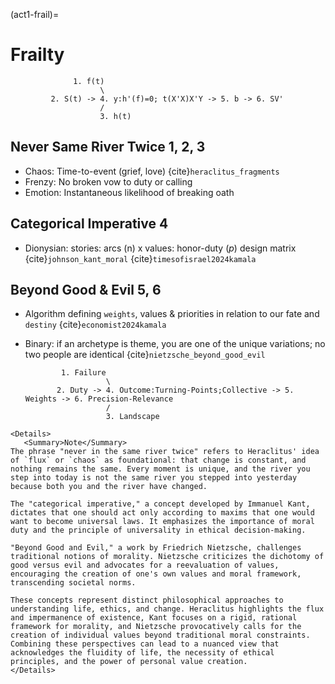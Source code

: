 (act1-frail)=
# Frailty

                  1. f(t)
                        \
             2. S(t) -> 4. y:h'(f)=0; t(X'X)X'Y -> 5. b -> 6. SV'
                        /
                        3. h(t)


## Never Same River Twice 1, 2, 3
- Chaos: Time-to-event (grief, love) {cite}`heraclitus_fragments`
- Frenzy: No broken vow to duty or calling
- Emotion: Instantaneous likelihood of breaking oath

## Categorical Imperative 4
- Dionysian: stories: arcs (n) x values: honor-duty $(p)$ design matrix {cite}`johnson_kant_moral` {cite}`timesofisrael2024kamala`

## Beyond Good & Evil 5, 6
- Algorithm defining `weights`, values & priorities in relation to our fate and `destiny` {cite}`economist2024kamala`
- Binary: if an archetype is theme, you are one of the unique variations; no two people are identical {cite}`nietzsche_beyond_good_evil`

              1. Failure
                        \
             2. Duty -> 4. Outcome:Turning-Points;Collective -> 5. Weights -> 6. Precision-Relevance
                        /
                        3. Landscape

```{margin}
<Details>
   <Summary>Note</Summary>
The phrase "never in the same river twice" refers to Heraclitus' idea of `flux` or `chaos` as foundational: that change is constant, and nothing remains the same. Every moment is unique, and the river you step into today is not the same river you stepped into yesterday because both you and the river have changed.

The "categorical imperative," a concept developed by Immanuel Kant, dictates that one should act only according to maxims that one would want to become universal laws. It emphasizes the importance of moral duty and the principle of universality in ethical decision-making.

"Beyond Good and Evil," a work by Friedrich Nietzsche, challenges traditional notions of morality. Nietzsche criticizes the dichotomy of good versus evil and advocates for a reevaluation of values, encouraging the creation of one's own values and moral framework, transcending societal norms.

These concepts represent distinct philosophical approaches to understanding life, ethics, and change. Heraclitus highlights the flux and impermanence of existence, Kant focuses on a rigid, rational framework for morality, and Nietzsche provocatively calls for the creation of individual values beyond traditional moral constraints. Combining these perspectives can lead to a nuanced view that acknowledges the fluidity of life, the necessity of ethical principles, and the power of personal value creation.
</Details>